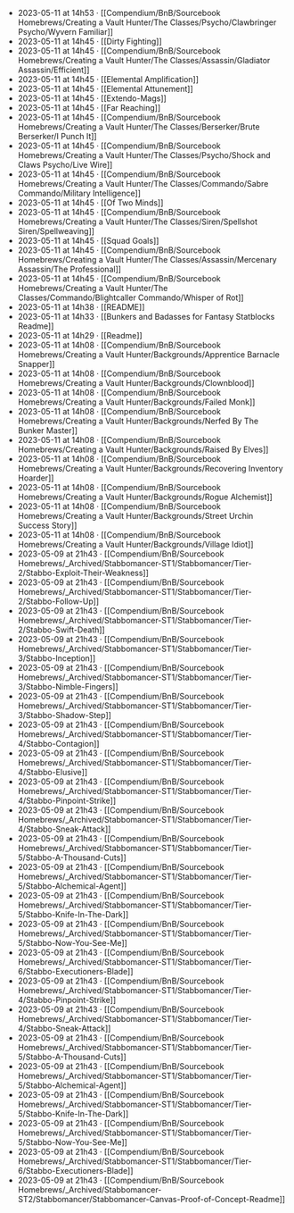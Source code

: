- 2023-05-11 at 14h53 · [[Compendium/BnB/Sourcebook Homebrews/Creating a Vault Hunter/The Classes/Psycho/Clawbringer Psycho/Wyvern Familiar]]
- 2023-05-11 at 14h45 · [[Dirty Fighting]]
- 2023-05-11 at 14h45 · [[Compendium/BnB/Sourcebook Homebrews/Creating a Vault Hunter/The Classes/Assassin/Gladiator Assassin/Efficient]]
- 2023-05-11 at 14h45 · [[Elemental Amplification]]
- 2023-05-11 at 14h45 · [[Elemental Attunement]]
- 2023-05-11 at 14h45 · [[Extendo-Mags]]
- 2023-05-11 at 14h45 · [[Far Reaching]]
- 2023-05-11 at 14h45 · [[Compendium/BnB/Sourcebook Homebrews/Creating a Vault Hunter/The Classes/Berserker/Brute Berserker/I Punch It]]
- 2023-05-11 at 14h45 · [[Compendium/BnB/Sourcebook Homebrews/Creating a Vault Hunter/The Classes/Psycho/Shock and Claws Psycho/Live Wire]]
- 2023-05-11 at 14h45 · [[Compendium/BnB/Sourcebook Homebrews/Creating a Vault Hunter/The Classes/Commando/Sabre Commando/Military Intelligence]]
- 2023-05-11 at 14h45 · [[Of Two Minds]]
- 2023-05-11 at 14h45 · [[Compendium/BnB/Sourcebook Homebrews/Creating a Vault Hunter/The Classes/Siren/Spellshot Siren/Spellweaving]]
- 2023-05-11 at 14h45 · [[Squad Goals]]
- 2023-05-11 at 14h45 · [[Compendium/BnB/Sourcebook Homebrews/Creating a Vault Hunter/The Classes/Assassin/Mercenary Assassin/The Professional]]
- 2023-05-11 at 14h45 · [[Compendium/BnB/Sourcebook Homebrews/Creating a Vault Hunter/The Classes/Commando/Blightcaller Commando/Whisper of Rot]]
- 2023-05-11 at 14h38 · [[README]]
- 2023-05-11 at 14h33 · [[Bunkers and Badasses for Fantasy Statblocks Readme]]
- 2023-05-11 at 14h29 · [[Readme]]
- 2023-05-11 at 14h08 · [[Compendium/BnB/Sourcebook Homebrews/Creating a Vault Hunter/Backgrounds/Apprentice Barnacle Snapper]]
- 2023-05-11 at 14h08 · [[Compendium/BnB/Sourcebook Homebrews/Creating a Vault Hunter/Backgrounds/Clownblood]]
- 2023-05-11 at 14h08 · [[Compendium/BnB/Sourcebook Homebrews/Creating a Vault Hunter/Backgrounds/Failed Monk]]
- 2023-05-11 at 14h08 · [[Compendium/BnB/Sourcebook Homebrews/Creating a Vault Hunter/Backgrounds/Nerfed By The Bunker Master]]
- 2023-05-11 at 14h08 · [[Compendium/BnB/Sourcebook Homebrews/Creating a Vault Hunter/Backgrounds/Raised By Elves]]
- 2023-05-11 at 14h08 · [[Compendium/BnB/Sourcebook Homebrews/Creating a Vault Hunter/Backgrounds/Recovering Inventory Hoarder]]
- 2023-05-11 at 14h08 · [[Compendium/BnB/Sourcebook Homebrews/Creating a Vault Hunter/Backgrounds/Rogue Alchemist]]
- 2023-05-11 at 14h08 · [[Compendium/BnB/Sourcebook Homebrews/Creating a Vault Hunter/Backgrounds/Street Urchin Success Story]]
- 2023-05-11 at 14h08 · [[Compendium/BnB/Sourcebook Homebrews/Creating a Vault Hunter/Backgrounds/Village Idiot]]
- 2023-05-09 at 21h43 · [[Compendium/BnB/Sourcebook Homebrews/_Archived/Stabbomancer-ST1/Stabbomancer/Tier-2/Stabbo-Exploit-Their-Weakness]]
- 2023-05-09 at 21h43 · [[Compendium/BnB/Sourcebook Homebrews/_Archived/Stabbomancer-ST1/Stabbomancer/Tier-2/Stabbo-Follow-Up]]
- 2023-05-09 at 21h43 · [[Compendium/BnB/Sourcebook Homebrews/_Archived/Stabbomancer-ST1/Stabbomancer/Tier-2/Stabbo-Swift-Death]]
- 2023-05-09 at 21h43 · [[Compendium/BnB/Sourcebook Homebrews/_Archived/Stabbomancer-ST1/Stabbomancer/Tier-3/Stabbo-Inception]]
- 2023-05-09 at 21h43 · [[Compendium/BnB/Sourcebook Homebrews/_Archived/Stabbomancer-ST1/Stabbomancer/Tier-3/Stabbo-Nimble-Fingers]]
- 2023-05-09 at 21h43 · [[Compendium/BnB/Sourcebook Homebrews/_Archived/Stabbomancer-ST1/Stabbomancer/Tier-3/Stabbo-Shadow-Step]]
- 2023-05-09 at 21h43 · [[Compendium/BnB/Sourcebook Homebrews/_Archived/Stabbomancer-ST1/Stabbomancer/Tier-4/Stabbo-Contagion]]
- 2023-05-09 at 21h43 · [[Compendium/BnB/Sourcebook Homebrews/_Archived/Stabbomancer-ST1/Stabbomancer/Tier-4/Stabbo-Elusive]]
- 2023-05-09 at 21h43 · [[Compendium/BnB/Sourcebook Homebrews/_Archived/Stabbomancer-ST1/Stabbomancer/Tier-4/Stabbo-Pinpoint-Strike]]
- 2023-05-09 at 21h43 · [[Compendium/BnB/Sourcebook Homebrews/_Archived/Stabbomancer-ST1/Stabbomancer/Tier-4/Stabbo-Sneak-Attack]]
- 2023-05-09 at 21h43 · [[Compendium/BnB/Sourcebook Homebrews/_Archived/Stabbomancer-ST1/Stabbomancer/Tier-5/Stabbo-A-Thousand-Cuts]]
- 2023-05-09 at 21h43 · [[Compendium/BnB/Sourcebook Homebrews/_Archived/Stabbomancer-ST1/Stabbomancer/Tier-5/Stabbo-Alchemical-Agent]]
- 2023-05-09 at 21h43 · [[Compendium/BnB/Sourcebook Homebrews/_Archived/Stabbomancer-ST1/Stabbomancer/Tier-5/Stabbo-Knife-In-The-Dark]]
- 2023-05-09 at 21h43 · [[Compendium/BnB/Sourcebook Homebrews/_Archived/Stabbomancer-ST1/Stabbomancer/Tier-5/Stabbo-Now-You-See-Me]]
- 2023-05-09 at 21h43 · [[Compendium/BnB/Sourcebook Homebrews/_Archived/Stabbomancer-ST1/Stabbomancer/Tier-6/Stabbo-Executioners-Blade]]
- 2023-05-09 at 21h43 · [[Compendium/BnB/Sourcebook Homebrews/_Archived/Stabbomancer-ST1/Stabbomancer/Tier-4/Stabbo-Pinpoint-Strike]]
- 2023-05-09 at 21h43 · [[Compendium/BnB/Sourcebook Homebrews/_Archived/Stabbomancer-ST1/Stabbomancer/Tier-4/Stabbo-Sneak-Attack]]
- 2023-05-09 at 21h43 · [[Compendium/BnB/Sourcebook Homebrews/_Archived/Stabbomancer-ST1/Stabbomancer/Tier-5/Stabbo-A-Thousand-Cuts]]
- 2023-05-09 at 21h43 · [[Compendium/BnB/Sourcebook Homebrews/_Archived/Stabbomancer-ST1/Stabbomancer/Tier-5/Stabbo-Alchemical-Agent]]
- 2023-05-09 at 21h43 · [[Compendium/BnB/Sourcebook Homebrews/_Archived/Stabbomancer-ST1/Stabbomancer/Tier-5/Stabbo-Knife-In-The-Dark]]
- 2023-05-09 at 21h43 · [[Compendium/BnB/Sourcebook Homebrews/_Archived/Stabbomancer-ST1/Stabbomancer/Tier-5/Stabbo-Now-You-See-Me]]
- 2023-05-09 at 21h43 · [[Compendium/BnB/Sourcebook Homebrews/_Archived/Stabbomancer-ST1/Stabbomancer/Tier-6/Stabbo-Executioners-Blade]]
- 2023-05-09 at 21h43 · [[Compendium/BnB/Sourcebook Homebrews/_Archived/Stabbomancer-ST2/Stabbomancer/Stabbomancer-Canvas-Proof-of-Concept-Readme]]

